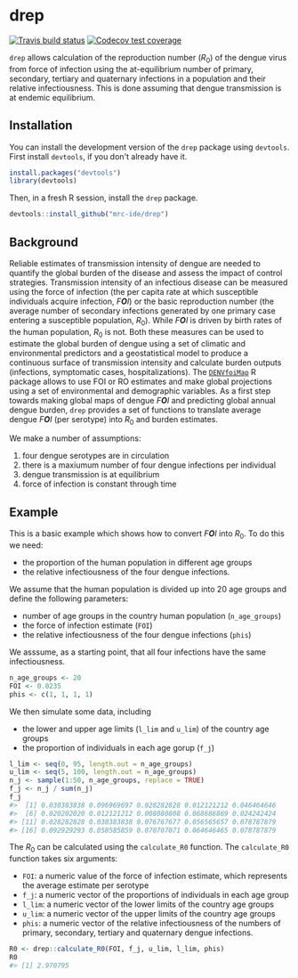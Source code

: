 
<!-- README.md is generated from README.Rmd. Please edit that file -->
drep
====

<!-- badges: start -->
[![Travis build status](https://travis-ci.org/mrc-ide/drep.svg?branch=master)](https://travis-ci.org/mrc-ide/drep) [![Codecov test coverage](https://codecov.io/gh/mrc-ide/drep/branch/master/graph/badge.svg)](https://codecov.io/gh/mrc-ide/drep?branch=master) <!-- badges: end -->

`drep` allows calculation of the reproduction number (*R*<sub>0</sub>) of the dengue virus from force of infection using the at-equilibrium number of primary, secondary, tertiary and quaternary infections in a population and their relative infectiousness. This is done assuming that dengue transmission is at endemic equilibrium.

Installation
------------

You can install the development version of the `drep` package using `devtools`. First install `devtools`, if you don't already have it.

``` r
install.packages("devtools")
library(devtools)
```

Then, in a fresh R session, install the `drep` package.

``` r
devtools::install_github("mrc-ide/drep")
```

Background
----------

Reliable estimates of transmission intensity of dengue are needed to quantify the global burden of the disease and assess the impact of control strategies. Transmission intensity of an infectious disease can be measured using the force of infection (the per capita rate at which susceptible individuals acquire infection, *F**O**I*) or the basic reproduction number (the average number of secondary infections generated by one primary case entering a susceptible population, *R*<sub>0</sub>). While *F**O**I* is driven by birth rates of the human population, *R*<sub>0</sub> is not. Both these measures can be used to estimate the global burden of dengue using a set of climatic and environmental predictors and a geostatistical model to produce a continuous surface of transmission intensity and calculate burden outputs (infections, symptomatic cases, hospitalizations). The [`DENVfoiMap`](https://github.com/lorecatta/DENVfoiMap) R package allows to use FOI or RO estimates and make global projections using a set of environmental and demographic variables. As a first step towards making global maps of dengue *F**O**I* and predicting global annual dengue burden, `drep` provides a set of functions to translate average dengue *F**O**I* (per serotype) into *R*<sub>0</sub> and burden estimates.

We make a number of assumptions:

1.  four dengue serotypes are in circulation
2.  there is a maxiumum number of four dengue infections per individual
3.  dengue transmission is at equilibrium
4.  force of infection is constant through time

Example
-------

This is a basic example which shows how to convert *F**O**I* into *R*<sub>0</sub>. To do this we need:

-   the proportion of the human population in different age groups
-   the relative infectiousness of the four dengue infections.

We assume that the human population is divided up into 20 age groups and define the following parameters:

-   number of age groups in the country human population (`n_age_groups`)
-   the force of infection estimate (`FOI`)
-   the relative infectiousness of the four dengue infections (`phis`)

We asssume, as a starting point, that all four infections have the same infectiousness.

``` r
n_age_groups <- 20
FOI <- 0.0235
phis <- c(1, 1, 1, 1)
```

We then simulate some data, including

-   the lower and upper age limits (`l_lim` and `u_lim`) of the country age groups
-   the proportion of individuals in each age gorup (`f_j`)

``` r
l_lim <- seq(0, 95, length.out = n_age_groups)
u_lim <- seq(5, 100, length.out = n_age_groups)
n_j <- sample(1:50, n_age_groups, replace = TRUE)
f_j <- n_j / sum(n_j)
f_j
#>  [1] 0.038383838 0.096969697 0.028282828 0.012121212 0.046464646
#>  [6] 0.020202020 0.012121212 0.008080808 0.068686869 0.024242424
#> [11] 0.028282828 0.038383838 0.076767677 0.056565657 0.078787879
#> [16] 0.092929293 0.058585859 0.070707071 0.064646465 0.078787879
```

The *R*<sub>0</sub> can be calculated using the `calculate_R0` function. The `calculate_R0` function takes six arguments:

-   `FOI`: a numeric value of the force of infection estimate, which represents the average estimate per serotype
-   `f_j`: a numeric vector of the proportions of individuals in each age group
-   `l_lim`: a numeric vector of the lower limits of the country age groups
-   `u_lim`: a numeric vector of the upper limits of the country age groups
-   `phis`: a numeric vector of the relative infectiousness of the numbers of primary, secondary, tertiary and quaternary dengue infections.

``` r
R0 <- drep::calculate_R0(FOI, f_j, u_lim, l_lim, phis)
R0
#> [1] 2.970795
```
